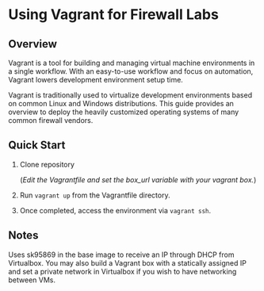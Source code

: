 # Using Vagrant for Firewall Labs
## Overview
Vagrant is a tool for building and managing virtual machine environments in a single workflow. With an easy-to-use workflow and focus on automation, Vagrant lowers development environment setup time.

Vagrant is traditionally used to virtualize development environments based on common Linux and Windows distributions.  This guide provides an overview to deploy the heavily customized operating systems of many common firewall vendors.

## Quick Start
1. Clone repository

	(*Edit the Vagrantfile and set the box_url variable with your vagrant box.*)

2. Run `vagrant up` from the Vagrantfile directory.

3. Once completed, access the environment via `vagrant ssh`.

## Notes

Uses sk95869 in the base image to receive an IP through DHCP from Virtualbox.  You may also build a Vagrant box with a statically assigned IP and set a private network in Virtualbox if you wish to have networking between VMs.

